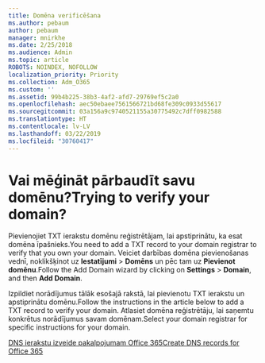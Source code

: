 ```yaml
---
title: Domēna verificēšana
ms.author: pebaum
author: pebaum
manager: mnirkhe
ms.date: 2/25/2018
ms.audience: Admin
ms.topic: article
ROBOTS: NOINDEX, NOFOLLOW
localization_priority: Priority
ms.collection: Adm_O365
ms.custom: ''
ms.assetid: 99b4b225-38b3-4af2-afd7-29769ef5c2a0
ms.openlocfilehash: aec50ebaee7561566721bd68fe309c0933d55617
ms.sourcegitcommit: 03a156a9c9740521155a30775492c7dff0982588
ms.translationtype: HT
ms.contentlocale: lv-LV
ms.lasthandoff: 03/22/2019
ms.locfileid: "30760417"
---
```

# <a name="trying-to-verify-your-domain"></a><span data-ttu-id="98d3a-102">Vai mēģināt pārbaudīt savu domēnu?</span><span class="sxs-lookup"><span data-stu-id="98d3a-102">Trying to verify your domain?</span></span>

<span data-ttu-id="98d3a-103">Pievienojiet TXT ierakstu domēnu reģistrētājam, lai apstiprinātu, ka esat domēna īpašnieks.</span><span class="sxs-lookup"><span data-stu-id="98d3a-103">You need to add a TXT record to your domain registrar to verify that you own your domain.</span></span> <span data-ttu-id="98d3a-104">Veiciet darbības domēna pievienošanas vednī, noklikšķinot uz **Iestatījumi** \> **Domēns** un pēc tam uz **Pievienot domēnu**.</span><span class="sxs-lookup"><span data-stu-id="98d3a-104">Follow the Add Domain wizard by clicking on **Settings** \> **Domain**, and then **Add Domain**.</span></span> 
  
<span data-ttu-id="98d3a-105">Izpildiet norādījumus tālāk esošajā rakstā, lai pievienotu TXT ierakstu un apstiprinātu domēnu.</span><span class="sxs-lookup"><span data-stu-id="98d3a-105">Follow the instructions in the article below to add a TXT record to verify your domain.</span></span> <span data-ttu-id="98d3a-106">Atlasiet domēna reģistrētāju, lai saņemtu konkrētus norādījumus savam domēnam.</span><span class="sxs-lookup"><span data-stu-id="98d3a-106">Select your domain registrar for specific instructions for your domain.</span></span>
  
[<span data-ttu-id="98d3a-107">DNS ierakstu izveide pakalpojumam Office 365</span><span class="sxs-lookup"><span data-stu-id="98d3a-107">Create DNS records for Office 365</span></span>](https://support.office.com/article/Create-DNS-records-for-Office-365-when-you-manage-your-DNS-records-B0F3FDCA-8A80-4E8E-9EF3-61E8A2A9AB23.aspx)
  

